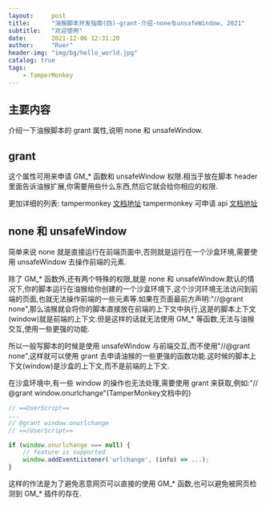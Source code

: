 ```yaml
---
layout:     post
title:      "油猴脚本开发指南(四)-grant-介绍-none与unsafeWindow, 2021"
subtitle:   "欢迎使用"
date:       2021-12-06 12:31:20
author:     "Ruer"
header-img: "img/bg/hello_world.jpg"
catalog: true
tags:
    - TamperMonkey
---
```


## 主要内容

介绍一下油猴脚本的 grant 属性,说明 none 和 unsafeWindow.

## grant

这个属性可用来申请 GM_* 函数和 unsafeWindow 权限.相当于放在脚本 header 里面告诉油猴扩展,你需要用些什么东西,然后它就会给你相应的权限.

更加详细的列表:
tampermonkey [文档地址](https://www.tampermonkey.net/documentation.php#_grant)
tampermonkey 可申请 api [文档地址](https://www.tampermonkey.net/documentation.php#api)

## none 和 unsafeWindow

简单来说 none 就是直接运行在前端页面中,否则就是运行在一个沙盒环境,需要使用 unsafeWindow 去操作前端的元素.

除了 GM_* 函数外,还有两个特殊的权限,就是 none 和 unsafeWindow.默认的情况下,你的脚本运行在油猴给你创建的一个沙盒环境下,这个沙河环境无法访问到前端的页面,也就无法操作前端的一些元素等.如果在页面最前方声明:"//@grant none",那么油猴就会将你的脚本直接放在前端的上下文中执行,这是的脚本上下文(window)就是前端的上下文.但是这样的话就无法使用 GM_* 等函数,无法与油猴交互,使用一些更强的功能.

所以一般写脚本的时候是使用 unsafeWindow 与前端交互,而不使用"//@grant none",这样就可以使用 grant 去申请油猴的一些更强的函数功能.这时候的脚本上下文(window)是沙盒的上下文,而不是前端的上下文.

在沙盒环境中,有一些 window 的操作也无法处理,需要使用 grant 来获取,例如:"// @grant window.onurlchange"(TamperMonkey文档中的)

```JavaScript
// ==UserScript==
...
// @grant window.onurlchange
// ==/UserScript==

if (window.onurlchange === null) {
    // feature is supported
    window.addEventListener('urlchange', (info) => ...);
}
```

这样的作法是为了避免恶意网页可以直接的使用 GM_* 函数,也可以避免被网页检测到 GM_* 插件的存在.
